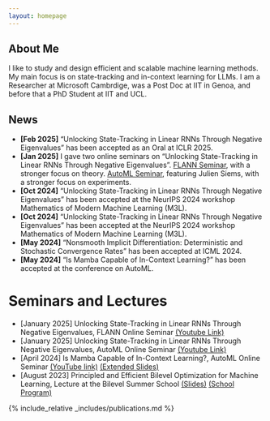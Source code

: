 ```yaml
---
layout: homepage
---
```


## About Me

I like to study and design efficient and scalable machine learning methods. 
My main focus is on state-tracking and in-context learning for LLMs. I am a Researcher at Microsoft Cambrdige, was a Post Doc at IIT in Genoa,
and before that a PhD Student at IIT and UCL.

<!-- ## Research Interests

- **Computer Vision:** image recognition, image generation, video captioning
- **Machine Learning:** meta-learning, incremental learning, transfer learning -->

## News

- **[Feb 2025]**  “Unlocking State-Tracking in Linear RNNs Through Negative Eigenvalues” has been accepted as an Oral at ICLR 2025.
- **[Jan 2025]**  I gave two online seminars on “Unlocking State-Tracking in Linear RNNs Through Negative Eigenvalues”. [FLANN Seminar](https://youtu.be/mGtt4bJ4RiE?si=PmAqiNJQMdOxvqdY),  with a stronger focus on theory. [AutoML Seminar](https://youtu.be/E2qBhMmjspU?si=lScFUuZ59_c6rZCc), featuring Julien Siems, with a stronger focus on experiments. 
- **[Oct 2024]**  “Unlocking State-Tracking in Linear RNNs Through Negative Eigenvalues” has been accepted at the NeurIPS 2024 workshop Mathematics of Modern Machine Learning (M3L).
- **[Oct 2024]**  “Unlocking State-Tracking in Linear RNNs Through Negative Eigenvalues” has been accepted at the NeurIPS 2024 workshop Mathematics of Modern Machine Learning (M3L).
- **[May 2024]**  “Nonsmooth Implicit Differentiation: Deterministic and Stochastic Convergence Rates” has been accepted at ICML 2024.
- **[May 2024]** “Is Mamba Capable of In-Context Learning?” has been accepted at the conference on AutoML.

<!-- - **[April 2024]** Julien and I gave a talk at the AutoML Online Seminar on the work "Is Mamba Capable of In-Context Learning?" [(YouTube link)](https://www.youtube.com/watch?v=q5-RPiBP2Bs) [(Extended Slides)](https://docs.google.com/presentation/d/e/2PACX-1vSU577DacRC1VDjMmqmY_JMiATDxc3JRPSgDzrM_QDqf3ZjE64IXcXvBAmHm14TAQXbCtptFsSkokFz/pub?start=false&loop=false&delayms=3000&slide=id.p)
- **[March 2024]** Our paper “Is Mamba Capable of In-Context Learning?” has been accepted at the ICLR 2024 Workshop on Mathematical and Empirical Understanding of Foundation Models (ME-FoMo). -->

# Seminars and Lectures
- [January 2025] Unlocking State-Tracking in Linear RNNs Through Negative Eigenvalues, FLANN Online Seminar
[(Youtube Link)](https://youtu.be/mGtt4bJ4RiE?si=PmAqiNJQMdOxvqdY)
- [January 2025] Unlocking State-Tracking in Linear RNNs Through Negative Eigenvalues, AutoML Online Seminar
[(Youtube Link)](https://youtu.be/E2qBhMmjspU?si=lScFUuZ59_c6rZCc)
- [April 2024] Is Mamba Capable of In-Context Learning?, AutoML Online Seminar [(YouTube link)](https://www.youtube.com/watch?v=q5-RPiBP2Bs) [(Extended Slides)](https://docs.google.com/presentation/d/e/2PACX-1vSU577DacRC1VDjMmqmY_JMiATDxc3JRPSgDzrM_QDqf3ZjE64IXcXvBAmHm14TAQXbCtptFsSkokFz/pub?start=false&loop=false&delayms=3000&slide=id.p)
- [August 2023]  Principled and Efficient Bilevel Optimization for Machine Learning, Lecture at the Bilevel Summer School [(Slides)](assets/files/Bilevel_Summer_School.pdf) [(School Program)](https://www.bilevelconference2023.org/school-program)


{% include_relative _includes/publications.md %}



<!-- {% include_relative _includes/services.md %} -->
